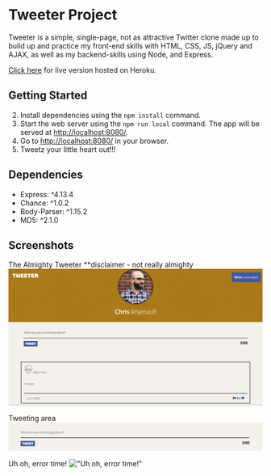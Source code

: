 # Tweeter Project

Tweeter is a simple, single-page, not as attractive Twitter clone made up to build up and practice my front-end skills with HTML, CSS, JS, jQuery and AJAX, as well as my backend-skills using Node, and Express.

[Click here](https://tweeter-project-v3.herokuapp.com/) for live version hosted on Heroku.

## Getting Started

2. Install dependencies using the `npm install` command.
3. Start the web server using the `npm run local` command. The app will be served at <http://localhost:8080/>.
4. Go to <http://localhost:8080/> in your browser.
5. Tweetz your little heart out!!!

## Dependencies

- Express: ^4.13.4
- Chance: ^1.0.2
- Body-Parser: ^1.15.2
- MD5: ^2.1.0

## Screenshots

The Almighty Tweeter \*\*disclaimer - not really almighty
!["The almighty Compose box"](https://github.com/chrisstanarsenault/TweeterV3/blob/master/public/images/screenshots/tweeter-ss.png?raw=true)

Tweeting area
!["Tweeting area and a highlighted tweet"](https://github.com/chrisstanarsenault/TweeterV3/blob/master/public/images/screenshots/new-tweet-section-ss.png?raw=true)

Uh oh, error time!
!["Uh oh, error time!"](https://github.com/chrisstanarsenault/TweeterV3/blob/master/public/images/screenshots/error-screen-ss-1.png?raw=true)
